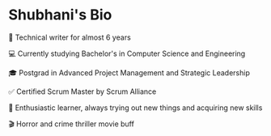 # Shubhani's Bio

📝 Technical writer for almost 6 years

💻 Currently studying Bachelor's in Computer Science and Engineering

🎓 Postgrad in Advanced Project Management and Strategic Leadership

✅ Certified Scrum Master by Scrum Alliance

🌱 Enthusiastic learner, always trying out new things and acquiring new skills

🎬 Horror and crime thriller movie buff
